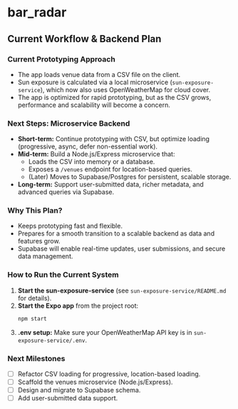 # bar_radar

## Current Workflow & Backend Plan

### Current Prototyping Approach
- The app loads venue data from a CSV file on the client.
- Sun exposure is calculated via a local microservice (`sun-exposure-service`), which now also uses OpenWeatherMap for cloud cover.
- The app is optimized for rapid prototyping, but as the CSV grows, performance and scalability will become a concern.

### Next Steps: Microservice Backend
- **Short-term:** Continue prototyping with CSV, but optimize loading (progressive, async, defer non-essential work).
- **Mid-term:** Build a Node.js/Express microservice that:
  - Loads the CSV into memory or a database.
  - Exposes a `/venues` endpoint for location-based queries.
  - (Later) Moves to Supabase/Postgres for persistent, scalable storage.
- **Long-term:** Support user-submitted data, richer metadata, and advanced queries via Supabase.

### Why This Plan?
- Keeps prototyping fast and flexible.
- Prepares for a smooth transition to a scalable backend as data and features grow.
- Supabase will enable real-time updates, user submissions, and secure data management.

### How to Run the Current System
1. **Start the sun-exposure-service** (see `sun-exposure-service/README.md` for details).
2. **Start the Expo app** from the project root:
   ```sh
   npm start
   ```
3. **.env setup:** Make sure your OpenWeatherMap API key is in `sun-exposure-service/.env`.

### Next Milestones
- [ ] Refactor CSV loading for progressive, location-based loading.
- [ ] Scaffold the venues microservice (Node.js/Express).
- [ ] Design and migrate to Supabase schema.
- [ ] Add user-submitted data support.
